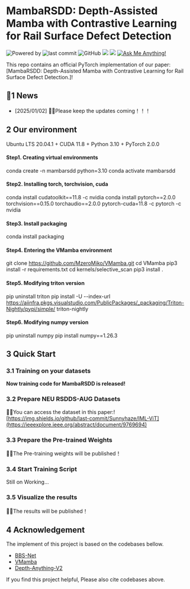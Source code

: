# MambaRSDD: Depth-Assisted Mamba with Contrastive Learning for Rail Surface Defect Detection
![Powered by](https://img.shields.io/badge/Based_on-Pytorch-blue?logo=pytorch) 
![last commit](https://img.shields.io/github/last-commit/hjklearn/MambaRSDD)
![GitHub](https://img.shields.io/github/license/hjklearn/MambaRSDD?logo=license)
![](https://img.shields.io/github/repo-size/hjklearn/MambaRSDD?color=green)
![](https://img.shields.io/github/stars/hjklearn/MambaRSDD)
[![Ask Me Anything!](https://img.shields.io/badge/Official%20-Yes-1abc9c.svg)](https://GitHub.com/hjklearn) 

This repo contains an official PyTorch implementation of our paper: [MambaRSDD: Depth-Assisted Mamba with Contrastive Learning for Rail Surface Defect Detection.]!



## 📰1 News 
- [2025/01/02] 🎉🎉Please keep the updates coming！！！ 

## 2 Our environment
Ubuntu LTS 20.04.1 + CUDA 11.8 + Python 3.10 + PyTorch 2.0.0

#### Step1. Creating virtual environments
conda create -n mambarsdd python=3.10
conda activate mambarsdd
#### Step2. Installing torch, torchvision, cuda
conda install cudatoolkit==11.8 -c nvidia
conda install pytorch==2.0.0 torchvision==0.15.0 torchaudio==2.0.0 pytorch-cuda=11.8 -c pytorch -c nvidia
#### Step3. Install packaging
conda install packaging
#### Step4. Entering the VMamba environment
git clone https://github.com/MzeroMiko/VMamba.git
cd VMamba
pip3 install -r requirements.txt
cd kernels/selective_scan
pip3 install .
#### Step5. Modifying triton version
pip uninstall triton
pip install -U --index-url https://aiinfra.pkgs.visualstudio.com/PublicPackages/_packaging/Triton-Nightly/pypi/simple/ triton-nightly
#### Step6. Modifying numpy version
pip uninstall numpy
pip install numpy==1.26.3


## 3 Quick Start 
### 3.1 Training on your datasets
**Now training code for MambaRSDD is released!**

### 3.2 Prepare NEU RSDDS-AUG Datasets
🎉🎉You can access the dataset in this paper:![https://img.shields.io/github/last-commit/Sunnyhaze/IML-ViT](https://ieeexplore.ieee.org/abstract/document/9769694)

### 3.3 Prepare the Pre-trained Weights
🎉🎉The Pre-training weights will be published！

### 3.4 Start Training Script
Still on Working...

### 3.5 Visualize the results
🎉🎉The results will be published！



## 4 Acknowledgement
The implement of this project is based on the codebases bellow. <br>
- [BBS-Net](https://github.com/zyjwuyan/BBS-Net) <br>
- [VMamba](https://github.com/MzeroMiko/VMamba) <br>
- [Depth-Anything-V2](https://github.com/DepthAnything/Depth-Anything-V2) <br>

If you find this project helpful, Please also cite codebases above.
